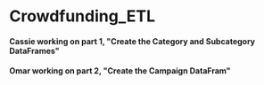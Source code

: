 # Crowdfunding_ETL

#### Cassie working on part 1, "Create the Category and Subcategory DataFrames"
#### Omar working on part 2, "Create the Campaign DataFram"
